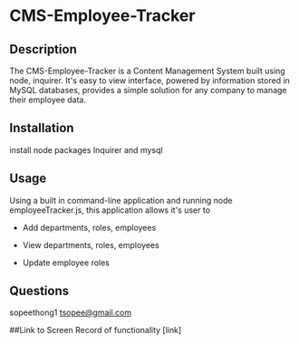 # CMS-Employee-Tracker

  ## Description 
 The CMS-Employee-Tracker is a Content Management System built using node, inquirer. It's easy to view interface, powered by information stored in MySQL databases, provides a simple solution for any company to manage their employee data.   

  ## Installation
  install node packages Inquirer and mysql
  
  ## Usage
  Using a built in command-line application and running node employeeTracker.js, this application allows it's user to 
  
  * Add departments, roles, employees

  * View departments, roles, employees

  * Update employee roles

  ## Questions
  sopeethong1
  tsopee@gmail.com

  ##Link to Screen Record of functionality
  [link] 